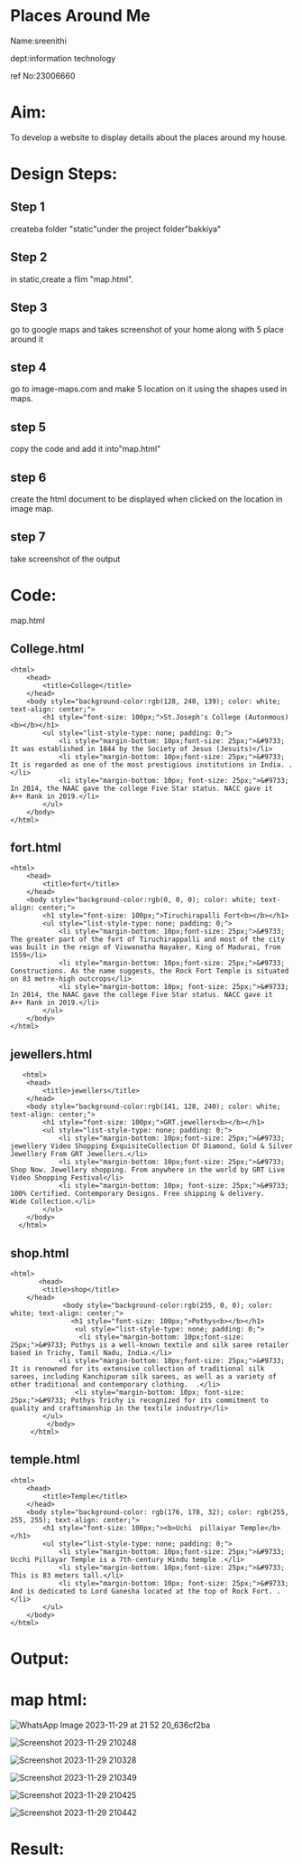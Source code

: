 # Places Around Me

Name:sreenithi

dept:information technology

ref No:23006660
# Aim:
To develop a website to display details about the places around my house.

# Design Steps:
## Step 1
createba folder "static"under the project folder"bakkiya"

## Step 2
in static,create a flim "map.html".

## Step 3
go to google maps and takes screenshot of your home along with 5 place around it

## step 4
go to image-maps.com and make 5 location on it using the shapes used in maps.

## step 5
copy the code and add it into"map.html"

## step 6
create the html document to be displayed when clicked on the location in image map.

## step 7
take screenshot of the output


# Code:
map.html
## College.html
```
<html>
    <head>
        <title>College</title>
    </head>
    <body style="background-color:rgb(128, 240, 139); color: white; text-align: center;">
        <h1 style="font-size: 100px;">St.Joseph's College (Autonmous)<b></b></h1>
        <ul style="list-style-type: none; padding: 0;">
            <li style="margin-bottom: 10px;font-size: 25px;">&#9733; It was established in 1844 by the Society of Jesus (Jesuits)</li>
            <li style="margin-bottom: 10px;font-size: 25px;">&#9733; It is regarded as one of the most prestigious institutions in India. .</li>
            <li style="margin-bottom: 10px; font-size: 25px;">&#9733; In 2014, the NAAC gave the college Five Star status. NACC gave it A++ Rank in 2019.</li>
        </ul>
    </body>
</html>
```
## fort.html
```
<html>
    <head>
        <title>fort</title>
    </head>
    <body style="background-color:rgb(0, 0, 0); color: white; text-align: center;">
        <h1 style="font-size: 100px;">Tiruchirapalli Fort<b></b></h1>
        <ul style="list-style-type: none; padding: 0;">
            <li style="margin-bottom: 10px;font-size: 25px;">&#9733; The greater part of the fort of Tiruchirappalli and most of the city was built in the reign of Viswanatha Nayaker, King of Madurai, from 1559</li>
            <li style="margin-bottom: 10px;font-size: 25px;">&#9733; Constructions. As the name suggests, the Rock Fort Temple is situated on 83 metre-high outcrops</li>
            <li style="margin-bottom: 10px; font-size: 25px;">&#9733; In 2014, the NAAC gave the college Five Star status. NACC gave it A++ Rank in 2019.</li>
        </ul>
    </body>
</html>
```

## jewellers.html
```
   <html>
    <head>
        <title>jewellers</title>
    </head>
    <body style="background-color:rgb(141, 128, 240); color: white; text-align: center;">
        <h1 style="font-size: 100px;">GRT.jewellers<b></b></h1>
        <ul style="list-style-type: none; padding: 0;">
            <li style="margin-bottom: 10px;font-size: 25px;">&#9733; jewellery Video Shopping ExquisiteCollection Of Diamond, Gold & Silver Jewellery From GRT Jewellers.</li>
            <li style="margin-bottom: 10px;font-size: 25px;">&#9733;  Shop Now. Jewellery shopping. From anywhere in the world by GRT Live Video Shopping Festival</li>
            <li style="margin-bottom: 10px; font-size: 25px;">&#9733; 100% Certified. Contemporary Designs. Free shipping & delivery. Wide Collection.</li>
        </ul>
    </body>
  </html>
```

## shop.html
```
<html>
       <head>
        <title>shop</title>
    </head>
             <body style="background-color:rgb(255, 0, 0); color: white; text-align: center;">
               <h1 style="font-size: 100px;">Pothys<b></b></h1>
                <ul style="list-style-type: none; padding: 0;">
                 <li style="margin-bottom: 10px;font-size: 25px;">&#9733; Pothys is a well-known textile and silk saree retailer based in Trichy, Tamil Nadu, India.</li>
            <li style="margin-bottom: 10px;font-size: 25px;">&#9733; It is renowned for its extensive collection of traditional silk sarees, including Kanchipuram silk sarees, as well as a variety of other traditional and contemporary clothing.  .</li>
                <li style="margin-bottom: 10px; font-size: 25px;">&#9733; Pothys Trichy is recognized for its commitment to quality and craftsmanship in the textile industry</li>
        </ul>
         </body>
     </html>
```

##  temple.html
```
<html>
    <head>
        <title>Temple</title>
    </head>
    <body style="background-color: rgb(176, 178, 32); color: rgb(255, 255, 255); text-align: center;">
        <h1 style="font-size: 100px;"><b>Uchi  pillaiyar Temple</b></h1>
        <ul style="list-style-type: none; padding: 0;">
            <li style="margin-bottom: 10px;font-size: 25px;">&#9733; Ucchi Pillayar Temple is a 7th-century Hindu temple .</li>
            <li style="margin-bottom: 10px;font-size: 25px;">&#9733; This is 83 meters tall.</li>
            <li style="margin-bottom: 10px; font-size: 25px;">&#9733; And is dedicated to Lord Ganesha located at the top of Rock Fort. .</li>
        </ul>
    </body>
</html>
```
# Output:

# map html:

![WhatsApp Image 2023-11-29 at 21 52 20_636cf2ba](https://github.com/sreenithi23/Ex-04-webTech_imagemap/assets/147017600/9eb2e4d0-b1ed-4eae-bacf-4957c5fd044a)


![Screenshot 2023-11-29 210248](https://github.com/sreenithi23/Ex-04-webTech_imagemap/assets/147017600/6a915e11-b687-4be5-a82d-156de504d9b3)

![Screenshot 2023-11-29 210328](https://github.com/sreenithi23/Ex-04-webTech_imagemap/assets/147017600/df848fe8-2d8f-4969-9c91-6cb0d9f3d782)

![Screenshot 2023-11-29 210349](https://github.com/sreenithi23/Ex-04-webTech_imagemap/assets/147017600/0eb4368e-9feb-4764-b65a-43cc8c09bf3a)

![Screenshot 2023-11-29 210425](https://github.com/sreenithi23/Ex-04-webTech_imagemap/assets/147017600/5a866390-7834-4b0f-9414-69f9cbced56c)

![Screenshot 2023-11-29 210442](https://github.com/sreenithi23/Ex-04-webTech_imagemap/assets/147017600/54e61289-a33c-4a5a-b786-100224a12631)









# Result:

